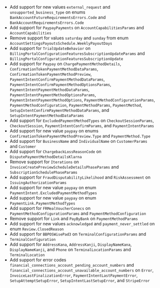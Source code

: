 * Add support for new values `external_request` and `unsupported_business_type` on enums `BankAccountFutureRequirementsErrors.Code` and `BankAccountRequirementsErrors.Code`
* Add support for `PaypayPayments` on `AccountCapabilitiesParams` and `AccountCapabilities`
* Remove support for values `saturday` and `sunday` from enum `AccountSettingsPayoutsSchedule.WeeklyPayoutDays`
* Add support for `TrialUpdateBehavior` on `BillingPortalConfigurationFeaturesSubscriptionUpdateParams` and `BillingPortalConfigurationFeaturesSubscriptionUpdate`
* Add support for `Paypay` on `ChargePaymentMethodDetails`, `ConfirmationTokenPaymentMethodDataParams`, `ConfirmationTokenPaymentMethodPreview`, `PaymentIntentConfirmPaymentMethodDataParams`, `PaymentIntentConfirmPaymentMethodOptionsParams`, `PaymentIntentPaymentMethodDataParams`, `PaymentIntentPaymentMethodOptionsParams`, `PaymentIntentPaymentMethodOptions`, `PaymentMethodConfigurationParams`, `PaymentMethodConfiguration`, `PaymentMethodParams`, `PaymentMethod`, `SetupIntentConfirmPaymentMethodDataParams`, and `SetupIntentPaymentMethodDataParams`
* Add support for `ExcludedPaymentMethodTypes` on `CheckoutSessionParams`, `CheckoutSession`, `PaymentIntentConfirmParams`, and `PaymentIntentParams`
* Add support for new value `paypay` on enums `ConfirmationTokenPaymentMethodPreview.Type` and `PaymentMethod.Type`
* Add support for `BusinessName` and `IndividualName` on `CustomerParams` and `Customer`
* Add support for `ChargebackLossReasonCode` on `DisputePaymentMethodDetailsKlarna`
* Remove support for `Iterations` on `InvoiceCreatePreviewScheduleDetailsPhaseParams` and `SubscriptionSchedulePhaseParams`
* Add support for `FraudDisputabilityLikelihood` and `RiskAssessment` on `IssuingAuthorizationParams`
* Add support for new value `paypay` on enum `PaymentIntent.ExcludedPaymentMethodTypes`
* Add support for new value `paypay` on enum `PaymentLink.PaymentMethodTypes`
* Add support for `FRMealVoucherConecs` on `PaymentMethodConfigurationParams` and `PaymentMethodConfiguration`
* Remove support for `Link` and `PayByBank` on `PaymentMethodParams`
* Add support for new values `acknowledged` and `payment_never_settled` on enum `Review.ClosedReason`
* Add support for `BBPOSWisePad3` on `TerminalConfigurationParams` and `TerminalConfiguration`
* Add support for `AddressKana`, `AddressKanji`, `DisplayNameKana`, `DisplayNameKanji`, and `Phone` on `TerminalLocationParams` and `TerminalLocation`
* Add support for error codes `financial_connections_account_pending_account_numbers` and `financial_connections_account_unavailable_account_numbers` on `Error`, `InvoiceLastFinalizationError`, `PaymentIntentLastPaymentError`, `SetupAttemptSetupError`, `SetupIntentLastSetupError`, and `StripeError`